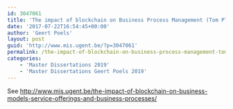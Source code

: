 ```yaml
---
id: 3047061
title: 'The impact of blockchain on Business Process Management (Tom Planckaert)'
date: '2017-07-22T16:54:45+00:00'
author: 'Geert Poels'
layout: post
guid: 'http://www.mis.ugent.be/?p=3047061'
permalink: /the-impact-of-blockchain-on-business-process-management-tom-planckaert/
categories:
    - 'Master Dissertations 2019'
    - 'Master Dissertations Geert Poels 2019'
---
```


See <http://www.mis.ugent.be/the-impact-of-blockchain-on-business-models-service-offerings-and-business-processes/>